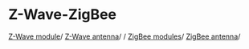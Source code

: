 # Z-Wave-ZigBee

[Z-Wave module](https://www.mouser.it/ProductDetail/Silicon-Labs/ZM5202AE-CME3R?qs=sGAEpiMZZMuIes%252BYBRf57SFEJXj9E9gZnl63osAMjFjumFpv%2Fx9dNA%3D%3D)/
[Z-Wave antenna](https://www.mouser.it/Search/Refine?Keyword=Z-wave+antenna)/
/
[ZigBee modules](https://www.mouser.it/Embedded-Solutions/Wireless-RF-Modules/Zigbee-Modules-802154/_/N-6l7r4?Keyword=Zigbee&FS=True&OrgTerm=zigbee)/
[ZigBee antenna](https://www.mouser.it/Passive-Components/Antennas/_/N-8w0fa?Keyword=Zigbee&FS=True&OrgTerm=zigbee)/
